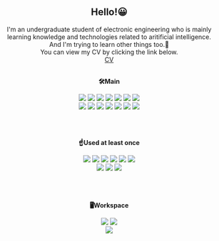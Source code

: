 <div align="center">

<br>  
 
## Hello!😀 

I'm an undergraduate student of electronic engineering who is mainly learning knowledge and technologies related to aritificial intelligence.
<br>
And I'm trying to learn other things too.🙂
<br>
You can view my CV by clicking the link below.
<br> 
[CV](https://github.com/aurorab86/aurorab86/blob/main/CV.pdf)
<br> 
<br>  

**🛠Main**

<img src="https://img.shields.io/badge/Python-3776AB?style=for-the-badge&logo=python&logoColor=white"/></a>
<img src="https://img.shields.io/badge/Pytorch-EE4C2C?style=for-the-badge&logo=pytorch&logoColor=white"/></a>
<img src="https://img.shields.io/badge/Jupyter-F37626?style=for-the-badge&logo=Jupyter&logoColor=white"/></a>
<img src="https://img.shields.io/badge/opencv-5C3EE8?style=for-the-badge&logo=opencv&logoColor=white"/>
<img src="https://img.shields.io/badge/C-00599C?style=for-the-badge&logo=c&logoColor=white"/>
<img src="https://img.shields.io/badge/Google_Colab-F9AB00?style=for-the-badge&logo=google-colab&logoColor=white"/>
<img src="https://img.shields.io/badge/multisim-57B685.svg?&style=for-the-badge&logo=multisim&logoColor=white"/>
<br> 
<img src="https://img.shields.io/badge/Adobe%20Photoshop-31A8FF?style=for-the-badge&logo=Adobe%20Photoshop&logoColor=black"/>
<img src="https://img.shields.io/badge/Visual Studio Code-007ACC?style=for-the-badge&logo=Visual Studio Code&logoColor=white"/>
<img src="https://img.shields.io/badge/PyCharm-000000.svg?&style=for-the-badge&logo=PyCharm&logoColor=white"/>
<img src="https://img.shields.io/badge/Windows-0078D6?style=for-the-badge&logo=windows&logoColor=white"/>
<img src="https://img.shields.io/badge/iOS-000000?style=for-the-badge&logo=iOS&logoColor=white"/>
<img src="https://img.shields.io/badge/mac%20os-000000?style=for-the-badge&logo=apple&logoColor=white"/>
<img src="https://img.shields.io/badge/Linux-FCC624?style=for-the-badge&logo=linux&logoColor=black"/>

<br>  
<br>  

**☝Used at least once**

<img src="https://img.shields.io/badge/JavaScript-F7DF1E?style=for-the-badge&logo=JavaScript&logoColor=white"/>
<img src="https://img.shields.io/badge/HTML5-E34F26?style=for-the-badge&logo=html5&logoColor=white"/>
<img src="https://img.shields.io/badge/Swift-FA7343?style=for-the-badge&logo=swift&logoColor=white"/>
<img src="https://img.shields.io/badge/Django-092E20?style=for-the-badge&logo=django&logoColor=white"/>
<img src="https://img.shields.io/badge/Xcode-007ACC?style=for-the-badge&logo=Xcode&logoColor=white"/>
<img src="https://img.shields.io/badge/Visual_Studio-5C2D91?style=for-the-badge&logo=visual%20studio&logoColor=white"/>
<br> 
<img src="https://img.shields.io/badge/huggingface-FFD21E?style=for-the-badge&logo=huggingface&logoColor=white"/>
<img src="https://img.shields.io/badge/Powershell-2CA5E0?style=for-the-badge&logo=powershell&logoColor=white"/>
<img src="https://img.shields.io/badge/ltspice-900028?style=for-the-badge&logo=ltspice&logoColor=white"/>

<br>
<br>
<br>
<br>

**🖥Workspace**

<img src="https://img.shields.io/badge/NVIDIA-RTX 3070Ti-76B900?style=for-the-badge&logo=nvidia&logoColor=white"/>
<img src="https://img.shields.io/badge/Intel-Core_i7_8th-0071C5?style=for-the-badge&logo=intel&logoColor=white"/>
<br>
<img src="https://img.shields.io/badge/Apple-MacBook_Air_2022-999999?style=for-the-badge&logo=apple&logoColor=white"/>



</div>
